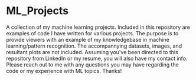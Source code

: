 # ML_Projects
A collection of my machine learning projects.
Included in this repository are examples of code I have written for various projects.
The purpose is to provide viewers with an example of my knowledgebase in machine learning/pattern recognition.
The accompannying datasets, images, and resultant plots are not included. 
Assuming you've been directed to this repository from LinkedIn or my resume, you will also have my contact info.
Please reach out to me with any questions you may have regarding the code or my experience with ML topics.
Thanks!
